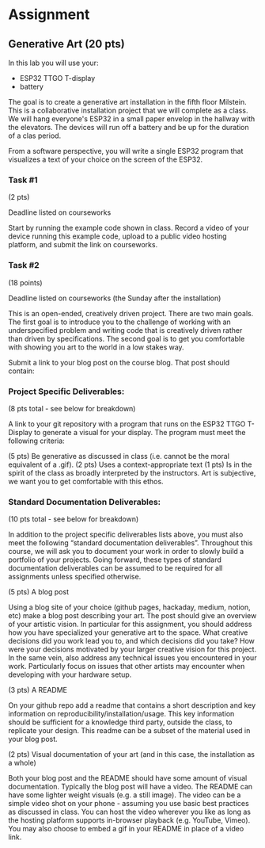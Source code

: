 # Assignment

## Generative Art (20 pts)

In this lab you will use your:

- ESP32 TTGO T-display
- battery

The goal is to create a generative art installation in the fifth floor Milstein. 
This is a collaborative installation project that we will complete as a class.
We will hang everyone's ESP32 in a small paper envelop in the hallway with the elevators.
The devices will run off a battery and be up for the duration of a clas period.

From a software perspective, you will write a single ESP32 program that visualizes a text of your choice on the screen of the ESP32.

### Task #1

(2 pts)

Deadline listed on courseworks

Start by running the example code shown in class.
Record a video of your device running this example code, upload to a public video hosting platform, and submit the link on courseworks.

### Task #2

(18 points)

Deadline listed on courseworks (the Sunday after the installation)

This is an open-ended, creatively driven project. There are two main goals. The first goal is to introduce you to the challenge of working with an underspecified problem and writing code that is creatively driven rather than driven by specifications. The second goal is to get you comfortable with showing you art to the world in a low stakes way.

Submit a link to your blog post on the course blog. That post should contain:

### Project Specific Deliverables:

(8 pts total - see below for breakdown) 

A link to your git repository with a program that runs on the ESP32 TTGO T-Display to generate a visual for your display. The program must meet the following criteria:

(5 pts) Be generative as discussed in class (i.e. cannot be the moral equivalent of a .gif).
(2 pts) Uses a context-appropriate text
(1 pts) Is in the spirit of the class as broadly interpreted by the instructors. Art is subjective, we want you to get comfortable with this ethos.

### Standard Documentation Deliverables:

(10 pts total - see below for breakdown)

In addition to the project specific deliverables lists above, you must also meet the following “standard documentation deliverables”. Throughout this course, we will ask you to document your work in order to slowly build a portfolio of your projects. Going forward, these types of standard documentation deliverables can be assumed to be required for all assignments unless specified otherwise.

(5 pts) A blog post

Using a blog site of your choice (github pages, hackaday, medium, notion, etc) make a blog post describing your art. The post should give an overview of your artistic vision. In particular for this assignment, you should address how you have specialized your generative art to the space. What creative decisions did you work lead you to, and which decisions did you take? How were your decisions motivated by your larger creative vision for this project. In the same vein, also address any technical issues you encountered in your work. Particularly focus on issues that other artists may encounter when developing with your hardware setup.

(3 pts) A README

On your github repo add a readme that contains a short description and key information on reproducibility/installation/usage. This key information should be sufficient for a knowledge third party, outside the class, to replicate your design. This readme can be a subset of the material used in your blog post.

(2 pts) Visual documentation of your art (and in this case, the installation as a whole)

Both your blog post and the README should have some amount of visual documentation.
Typically the blog post will have a video. 
The README can have some lighter weight visuals (e.g. a still image).
The video can be a simple video shot on your phone - assuming you use basic best practices as discussed in class. You can host the video wherever you like as long as the hosting platform supports in-browser playback (e.g. YouTube, Vimeo). You may also choose to embed a gif in your README in place of a video link.

